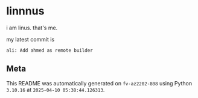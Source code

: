 # linnnus

i am linus. that's me.

my latest commit is

```
ali: Add ahmed as remote builder
```

## Meta

This README was automatically generated on `fv-az2202-808` using Python
`3.10.16` at `2025-04-10 05:38:44.126313`.
